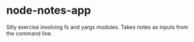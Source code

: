 # node-notes-app

Silly exercise involving fs and yargs modules. Takes notes as inputs from the command line.